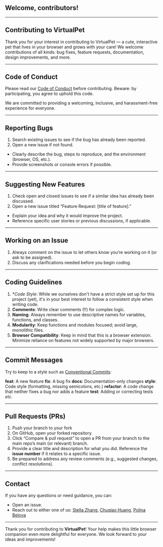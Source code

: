 ## **Welcome**, contributors!

---

## Contributing to VirtualPet

Thank you for your interest in contributing to VirtualPet — a cute, interactive pet that lives in your browser and grows with your care! We welcome contributions of all kinds: bug fixes, feature requests, documentation, design improvements, and more.

---

## Code of Conduct

Please read our [Code of Conduct](https://github.com/ossd-s25/Team2-add-on-ScreenPet/blob/main/CODE_OF_CONDUCT.md) before contributing. Beware: by participating, you agree to uphold this code. 

We are committed to providing a welcoming, inclusive, and harassment-free experience for everyone.

---

## Reporting Bugs

1. Search existing issues to see if the bug has already been reported.
2. Open a new issue if not found.
* Clearly describe the bug, steps to reproduce, and the environment (browser, OS, etc.).
* Provide screenshots or console errors if possible.

---

## Suggesting New Features

1. Check open and closed issues to see if a similar idea has already been discussed.
2. Open a new issue titled “Feature Request: [title of feature].”
* Explain your idea and why it would improve the project.
* Reference specific user stories or previous discussions, if applicable.

---

## Working on an Issue

1. Always comment on the issue to let others know you’re working on it (or ask to be assigned).
2. Discuss any clarifications needed before you begin coding.

---

## Coding Guidelines

1. **Code Style*: While we ourselves don't have a strict style set up for this project (yet), it's in your best interest to follow a consistent style when writing code.
2. **Comments**: Write clear comments (!!) for complex logic.
3. **Naming**: Always remember to use descriptive names for variables, functions, and classes.
4. **Modularity**: Keep functions and modules focused; avoid large, monolithic files.
5. **Browser Compatibility**: Keep in mind that this is a browser extension. Minimize reliance on features not widely supported by major browsers.

---

## Commit Messages 

Try to keep to a style such as [Conventional Commits](https://www.conventionalcommits.org/en/v1.0.0/):

**feat**: A new feature
**fix**: A bug fix
**docs**: Documentation-only changes
**style**: Code style (formatting, missing semicolons, etc.)
**refactor**: A code change that neither fixes a bug nor adds a feature
**test**: Adding or correcting tests
*etc.*

---

## Pull Requests (PRs)

1. Push your branch to your fork
2. On GitHub, open your forked repository.
3. Click “Compare & pull request” to open a PR from your branch to the main repo’s main (or relevant) branch.
4. Provide a clear title and description for what you did. Reference the **issue number** if it relates to a specific issue.
5. Be prepared to address any review comments (e.g., suggested changes, conflict resolutions).

---

## Contact

If you have any questions or need guidance, you can:
* Open an issue.
* Reach out to either one of us: [Stella Zhang](https://github.com/qq3173732005), [Chuqiao Huang](https://github.com/ChuqiaoHuang), [Polina Belova](https://github.com/polinapianina)

---


Thank you for contributing to **VirtualPet**! Your help makes this little browser companion even more delightful for everyone. We look forward to your ideas and improvements!